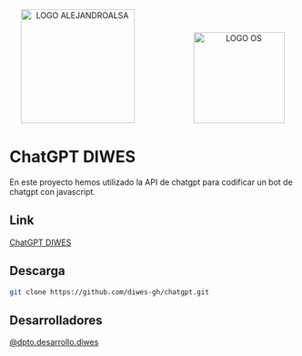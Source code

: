 <div align="center">
  <img src="https://apps.diwes.es/img/icon-chatgpt-diwes.png" alt="LOGO ALEJANDROALSA" height="200">
  <img src="https://apps.diwes.es/assets/img/Logos%20DIWES/DIWES%20Logo%20-%20Blanco.svg" alt="LOGO OS" height="160" style="margin-left: 100px;">
</div>

# ChatGPT DIWES

En este proyecto hemos utilizado la API de chatgpt para codificar un bot de chatgpt con javascript.

## Link

[ChatGPT DIWES](https://apps.diwes.es/chat-gpt-diwes/index.html)

## Descarga 

```bash
git clone https://github.com/diwes-gh/chatgpt.git
```

## Desarrolladores

[@dpto.desarrollo.diwes](https://www.diwes.es)